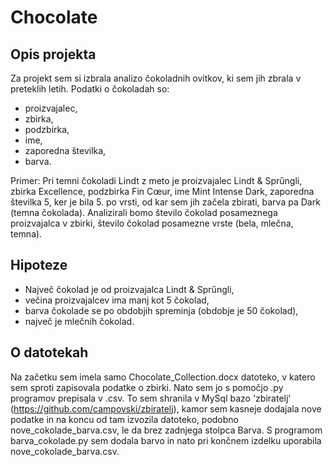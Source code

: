 # Chocolate

## Opis projekta
Za projekt sem si izbrala analizo čokoladnih ovitkov, ki sem jih zbrala v preteklih letih. Podatki o čokoladah so:
* proizvajalec,
* zbirka,
* podzbirka,
* ime,
* zaporedna številka,
* barva.

Primer: Pri temni čokoladi Lindt z meto je proizvajalec Lindt & Sprűngli, zbirka Excellence, podzbirka Fin Cœur, ime Mint Intense Dark, zaporedna številka 5, ker je bila 5. po vrsti, od kar sem jih začela zbirati, barva pa Dark (temna čokolada).
Analizirali bomo število čokolad posameznega proizvajalca v zbirki, število čokolad posamezne vrste (bela, mlečna, temna).

## Hipoteze
* Največ čokolad je od proizvajalca Lindt & Sprűngli,
* večina proizvajalcev ima manj kot 5 čokolad,
* barva čokolade se po obdobjih spreminja (obdobje je 50 čokolad),
* največ je mlečnih čokolad.

## O datotekah
Na začetku sem imela samo Chocolate\_Collection.docx datoteko, v katero sem sproti zapisovala podatke o zbirki. Nato sem jo s pomočjo .py programov prepisala v .csv. To sem shranila v MySql bazo 'zbiratelj' (https://github.com/campovski/zbiratelj), kamor sem kasneje dodajala nove podatke in na koncu od tam izvozila datoteko, podobno nove\_cokolade\_barva.csv, le da brez zadnjega stolpca Barva. S programom barva\_cokolade.py sem dodala barvo in nato pri končnem izdelku uporabila nove\_cokolade_barva.csv.

